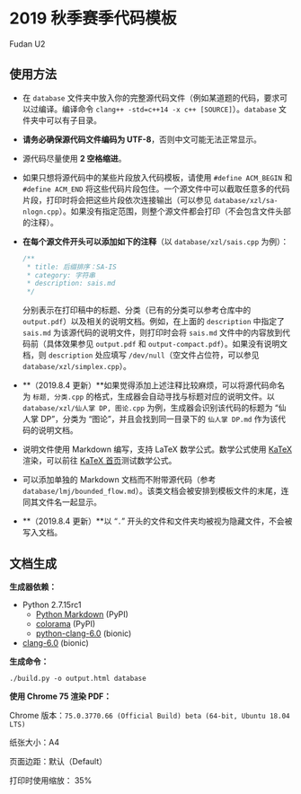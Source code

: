 # 2019 秋季赛季代码模板

Fudan U2

## 使用方法

* 在 `database` 文件夹中放入你的完整源代码文件（例如某道题的代码，要求可以过编译。编译命令 `clang++ -std=c++14 -x c++ [SOURCE]`）。`database` 文件夹中可以有子目录。

* **请务必确保源代码文件编码为 UTF-8**，否则中文可能无法正常显示。

* 源代码尽量使用 **2 空格缩进**。

* 如果只想将源代码中的某些片段放入代码模板，请使用 `#define ACM_BEGIN` 和 `#define ACM_END` 将这些代码片段包住。一个源文件中可以截取任意多的代码片段，打印时将会把这些片段依次连接输出（可以参见 `database/xzl/sa-nlogn.cpp`）。如果没有指定范围，则整个源文件都会打印（不会包含文件头部的注释）。

* **在每个源文件开头可以添加如下的注释**（以 `database/xzl/sais.cpp` 为例）：

    ```c++
    /**
     * title: 后缀排序：SA-IS
     * category: 字符串
     * description: sais.md
     */
    ```

    分别表示在打印稿中的标题、分类（已有的分类可以参考仓库中的 `output.pdf`）以及相关的说明文档。例如，在上面的 `description` 中指定了 `sais.md` 为该源代码的说明文件，则打印时会将 `sais.md` 文件中的内容放到代码前（具体效果参见 `output.pdf` 和 `output-compact.pdf`）。如果没有说明文档，则 `description` 处应填写 `/dev/null`（空文件占位符，可以参见 `database/xzl/simplex.cpp`）。

* **（2019.8.4 更新）**如果觉得添加上述注释比较麻烦，可以将源代码命名为 `标题, 分类.cpp` 的格式，生成器会自动寻找与标题对应的说明文件。以 `database/xzl/仙人掌 DP, 图论.cpp` 为例，生成器会识别该代码的标题为 “仙人掌 DP”，分类为 “图论”，并且会找到同一目录下的 `仙人掌 DP.md` 作为该代码的说明文档。

* 说明文件使用 Markdown 编写，支持 LaTeX 数学公式。数学公式使用 [KaTeX](https://katex.org) 渲染，可以前往 [KaTeX 首页](https://katex.org)测试数学公式。

* 可以添加单独的 Markdown 文档而不附带源代码（参考 `database/lmj/bounded_flow.md`）。该类文档会被安排到模板文件的末尾，连同其文件名一起显示。

* **（2019.8.4 更新）**以 “`.`” 开头的文件和文件夹均被视为隐藏文件，不会被写入文档。

## 文档生成

**生成器依赖：**

* Python 2.7.15rc1
    * [Python Markdown](https://pypi.org/project/Markdown/) (PyPI)
    * [colorama](https://pypi.org/project/colorama/) (PyPI)
    * [python-clang-6.0](https://packages.ubuntu.com/bionic/python-clang-6.0) (bionic)
* [clang-6.0](https://packages.ubuntu.com/bionic/clang-6.0) (bionic)

**生成命令：**

```
./build.py -o output.html database
```

**使用 Chrome 75 渲染 PDF：**

Chrome 版本：`75.0.3770.66 (Official Build) beta (64-bit, Ubuntu 18.04 LTS)`

纸张大小：A4

页面边距：默认（Default）

打印时使用缩放： 35%
